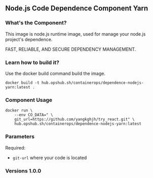 ## Node.js Code Dependence Component Yarn

### What's the Component?

This image is node.js runtime image, used for manage your node.js project's dependence.

FAST, RELIABLE, AND SECURE DEPENDENCY MANAGEMENT.

### Learn how to build it?

Use the docker build command build the image.

```shell
docker build -t hub.opshub.sh/containerops/dependence-nodejs-yarn:latest .
```

### Component Usage

```shell
docker run \
    --env CO_DATA=" \
    git_url=https://github.com/yangkghjh/try_react.git" \
    hub.opshub.sh/containerops/dependence-nodejs-yarn:latest
```

### Parameters 

Required:

- `git-url` where your code is located

### Versions 1.0.0
